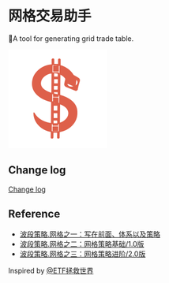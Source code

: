 # 网格交易助手

📜A tool for generating grid trade table.

![logo](/public/img/logo.png)

## Change log
[Change log](CHANGELOG.md)

## Reference
- [波段策略.网格之一：写在前面、体系以及策略](https://mp.weixin.qq.com/s/uxktt5ZpNo03FpQQX-aG7g)
- [波段策略.网格之二：网格策略基础/1.0版](https://mp.weixin.qq.com/s/-czfqGvxkDcay_tSI1jv5g)
- [波段策略.网格之三：网格策略进阶/2.0版](https://mp.weixin.qq.com/s/8pRKsjiQSZzrmH-uWCkRLQ)

Inspired by [@ETF拯救世界](https://weibo.com/chinaetfs)
